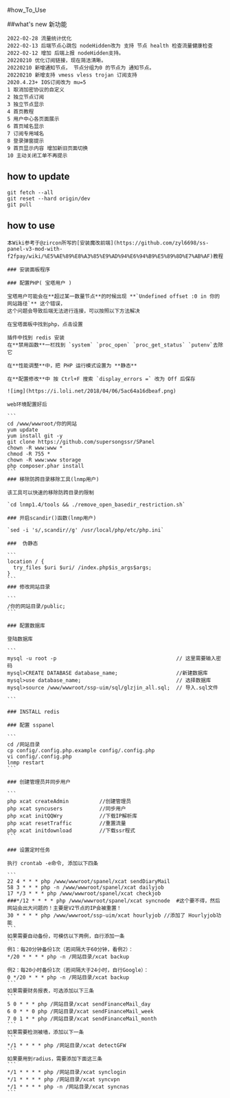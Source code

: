 #how_To_Use

##what's new 新功能
````
2022-02-28 流量统计优化
2022-02-13 后端节点心跳包 nodeHidden改为 支持 节点 health 检查流量健康检查
2022-02-12 增加 后端上报 nodeHidden支持。
20220210 优化订阅链接，现在简洁清晰。
20220210 新增通知节点， 节点分组为0 的节点为 通知节点。
20220210 新增支持 vmess vless trojan 订阅支持
2020.4.23+ IOS订阅改为 mu=5
1 取消加密协议的自定义
2 独立节点订阅
3 独立节点显示
4 首页教程 
5 用户中心各页面展示
6 首页域名显示
7 订阅专用域名
8 登录弹窗提示
9 首页显示内容 增加新旧页面切换
10 主动关闭工单不再提示
````

## how to update
````
git fetch --all
git reset --hard origin/dev
git pull
````

## how to use
````
本Wiki参考于@zircon所写的[安装魔改前端](https://github.com/zyl6698/ss-panel-v3-mod-with-f2fpay/wiki/%E5%AE%89%E8%A3%85%E9%AD%94%E6%94%B9%E5%89%8D%E7%AB%AF)教程

### 安装面板程序

### 配置PHP( 宝塔用户 )

宝塔用户可能会在**超过某一数量节点**的时候出现 **`Undefined offset :0 in 你的网站路径`** 这个错误，
这个问题会导致后端无法进行连接，可以按照以下方法解决

在宝塔面板中找到php，点击设置

插件中找到 redis 安装
在**禁用函数**一栏找到 `system` `proc_open` `proc_get_status` `putenv`去除它

在**性能调整**中，把 PHP 运行模式设置为 **静态**

在**配置修改**中 按 Ctrl+F 搜索 `display_errors =` 改为 Off 后保存

![img](https://i.loli.net/2018/04/06/5ac64a16dbeaf.png)

web环境配置好后

```
cd /www/wwwroot/你的网站 
yum update 
yum install git -y
git clone https://github.com/supersongssr/SPanel 
chown -R www:www *
chmod -R 755 *
chown -R www:www storage
php composer.phar install
```
### 移除防跨目录移除工具(lnmp用户)

该工具可以快速的移除防跨目录的限制

`cd lnmp1.4/tools && ./remove_open_basedir_restriction.sh`

### 开启scandir()函数(lnmp用户)

`sed -i 's/,scandir//g' /usr/local/php/etc/php.ini`

###  伪静态

```
location / {
  try_files $uri $uri/ /index.php$is_args$args;
}
```
### 修改网站目录

```
/你的网站目录/public;
```

### 配置数据库

登陆数据库

```
mysql -u root -p                                       // 这里需要输入密码
mysql>CREATE DATABASE database_name;                   //新建数据库
mysql>use database_name;                               // 选择数据库
mysql>source /www/wwwroot/ssp-uim/sql/glzjin_all.sql;  // 导入.sql文件

```

### INSTALL redis 

### 配置 sspanel

```
cd /网站目录
cp config/.config.php.example config/.config.php
vi config/.config.php
lnmp restart
```

### 创建管理员并同步用户

```
php xcat createAdmin          //创建管理员
php xcat syncusers            //同步用户
php xcat initQQWry            //下载IP解析库
php xcat resetTraffic         //重置流量
php xcat initdownload         //下载ssr程式
```

### 设置定时任务

执行 crontab -e命令, 添加以下四条

```
22 4 * * * php /www/wwwroot/spanel/xcat sendDiaryMail
58 3 * * * php -n /www/wwwroot/spanel/xcat dailyjob
17 */3 * * * php /www/wwwroot/spanel/xcat checkjob
###*/12 * * * * php /www/wwwroot/spanel/xcat syncnode  #这个要不得，然后网站会出大问题的！主要是V2节点的IP会被重置！
30 * * * * php /www/wwwroot/ssp-uim/xcat hourlyjob //添加了 Hourlyjob功能
```
如果需要自动备份，可模仿以下两例，自行添加一条
```
例1：每20分钟备份1次（若间隔大于60分钟，看例2）：
*/20 * * * * php -n /网站目录/xcat backup

例2：每20小时备份1次（若间隔大于24小时，自行Google）：
0 */20 * * * php -n /网站目录/xcat backup
```
如果需要财务报表，可选添加以下三条
```
5 0 * * * php /网站目录/xcat sendFinanceMail_day
6 0 * * 0 php /网站目录/xcat sendFinanceMail_week
7 0 1 * * php /网站目录/xcat sendFinanceMail_month
```
如果需要检测被墙，添加以下一条
```
*/1 * * * * php /网站目录/xcat detectGFW
```
如果要用到radius，需要添加下面这三条
```
*/1 * * * * php /网站目录/xcat synclogin
*/1 * * * * php /网站目录/xcat syncvpn
*/1 * * * * php -n /网站目录/xcat syncnas
```
````